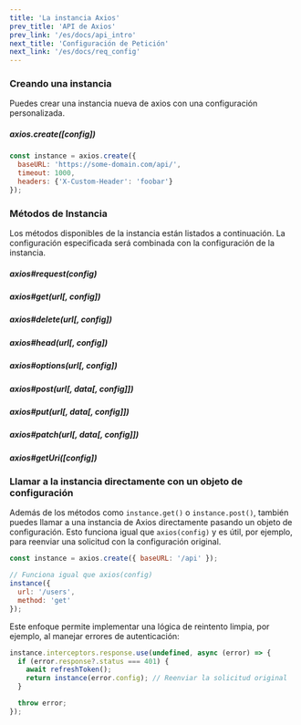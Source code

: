 ```yaml
---
title: 'La instancia Axios'
prev_title: 'API de Axios'
prev_link: '/es/docs/api_intro'
next_title: 'Configuración de Petición'
next_link: '/es/docs/req_config'
---
```


### Creando una instancia

Puedes crear una instancia nueva de axios con una configuración personalizada.

##### axios.create([config])

```js
const instance = axios.create({
  baseURL: 'https://some-domain.com/api/',
  timeout: 1000,
  headers: {'X-Custom-Header': 'foobar'}
});
```

### Métodos de Instancia

Los métodos disponibles de la instancia están listados a continuación. La configuración especificada será combinada con la configuración de la instancia.

##### axios#request(config)
##### axios#get(url[, config])
##### axios#delete(url[, config])
##### axios#head(url[, config])
##### axios#options(url[, config])
##### axios#post(url[, data[, config]])
##### axios#put(url[, data[, config]])
##### axios#patch(url[, data[, config]])
##### axios#getUri([config])

### Llamar a la instancia directamente con un objeto de configuración

Además de los métodos como `instance.get()` o `instance.post()`, también puedes llamar a una instancia de Axios directamente pasando un objeto de configuración. Esto funciona igual que `axios(config)` y es útil, por ejemplo, para reenviar una solicitud con la configuración original.

```js
const instance = axios.create({ baseURL: '/api' });

// Funciona igual que axios(config)
instance({
  url: '/users',
  method: 'get'
});
```

Este enfoque permite implementar una lógica de reintento limpia, por ejemplo, al manejar errores de autenticación:

```js
instance.interceptors.response.use(undefined, async (error) => {
  if (error.response?.status === 401) {
    await refreshToken();
    return instance(error.config); // Reenviar la solicitud original
  }

  throw error;
});
```
